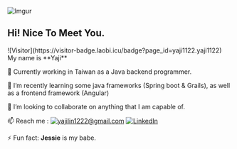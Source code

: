 ![Imgur](https://i.imgur.com/uGQrpev.png)
<h2>Hi! Nice To Meet You.</h2>
![Visitor](https://visitor-badge.laobi.icu/badge?page_id=yaji1122.yaji1122)
My name is **Yaji** 

 🔭 Currently working in Taiwan as a Java backend programmer.

  🌱 I’m recently learning some java frameworks (Spring boot & 
  Grails), as well as a frontend framework (Angular)

 👯 I’m looking to collaborate on anything that I am capable of.

 📫  Reach me : 
 <a href="mailto:yajilin1222@gmail.com">![yajilin1222@gmail.com](https://img.shields.io/badge/Gmail-D14836?style=for-the-badge&logo=gmail&logoColor=white)</a> <a href="https://www.linkedin.com/in/yaji-lin-7550a7205">![LinkedIn](https://img.shields.io/badge/LinkedIn-0077B5?style=for-the-badge&logo=linkedin&logoColor=white)</a>

 ⚡ Fun fact: **Jessie** is my babe.
